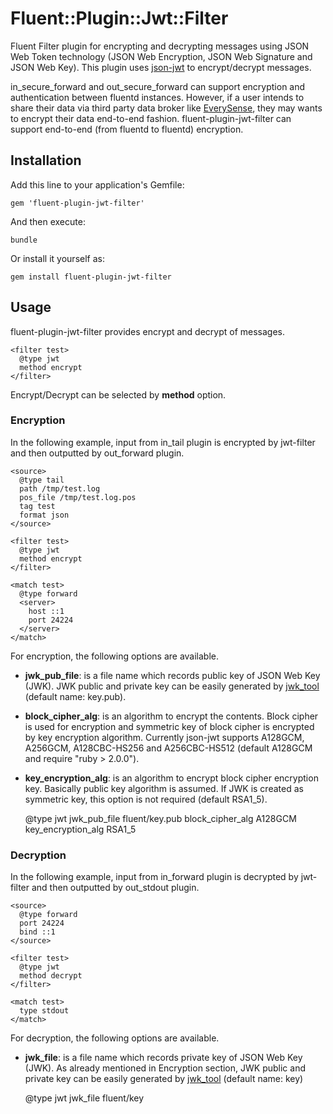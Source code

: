 # Fluent::Plugin::Jwt::Filter

Fluent Filter plugin for encrypting and decrypting messages using JSON Web Token technology (JSON Web Encryption, JSON Web Signature and JSON Web Key). This plugin uses [json-jwt](https://github.com/nov/json-jwt) to encrypt/decrypt messages.

in_secure_forward and out_secure_forward can support encryption and authentication between fluentd instances. However, if a user intends to share their data via third party data broker like [EverySense](http://every-sense.com/en/), they may wants to encrypt their data end-to-end fashion. fluent-plugin-jwt-filter can support end-to-end (from fluentd to fluentd) encryption.

## Installation

Add this line to your application's Gemfile:

    gem 'fluent-plugin-jwt-filter'

And then execute:

    bundle

Or install it yourself as:

    gem install fluent-plugin-jwt-filter

## Usage

fluent-plugin-jwt-filter provides encrypt and decrypt of messages.

    <filter test>
      @type jwt
      method encrypt
    </filter>

Encrypt/Decrypt can be selected by **method** option.

### Encryption

In the following example, input from in_tail plugin is encrypted by jwt-filter and then outputted by out_forward plugin.

    <source>
      @type tail
      path /tmp/test.log
      pos_file /tmp/test.log.pos
      tag test
      format json
    </source>

    <filter test>
      @type jwt
      method encrypt
    </filter>

    <match test>
      @type forward
      <server>
        host ::1
        port 24224
      </server>
    </match>

For encryption, the following options are available.

- **jwk_pub_file**: is a file name which records public key of JSON Web Key (JWK). JWK public and private key can be easily generated by [jwk_tool](https://github.com/toyokazu/jwk-tool) (default name: key.pub).
- **block_cipher_alg**: is an algorithm to encrypt the contents. Block cipher is used for encryption and symmetric key of block cipher is encrypted by key encryption algorithm. Currently json-jwt supports A128GCM, A256GCM, A128CBC-HS256 and A256CBC-HS512 (default A128GCM and require "ruby > 2.0.0").
- **key_encryption_alg**: is an algorithm to encrypt block cipher encryption key. Basically public key algorithm is assumed. If JWK is created as symmetric key, this option is not required (default RSA1_5).

    <filter test>
      @type jwt
      jwk_pub_file fluent/key.pub
      block_cipher_alg A128GCM
      key_encryption_alg RSA1_5
    </filter>


### Decryption

In the following example, input from in_forward plugin is decrypted by jwt-filter and then outputted by out_stdout plugin.

    <source>
      @type forward
      port 24224
      bind ::1
    </source>

    <filter test>
      @type jwt
      method decrypt
    </filter>

    <match test>
      type stdout
    </match>

For decryption, the following options are available.

- **jwk_file**: is a file name which records private key of JSON Web Key (JWK). As already mentioned in Encryption section, JWK public and private key can be easily generated by [jwk_tool](https://github.com/toyokazu/jwk-tool) (default name: key)

    <filter test>
      @type jwt
      jwk_file fluent/key
    </filter>
